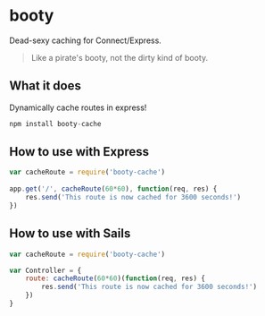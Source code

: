 # booty

Dead-sexy caching for Connect/Express.

> Like a pirate's booty, not the dirty kind of booty.  

## What it does

Dynamically cache routes in express!

```js
npm install booty-cache
```

## How to use with Express

```js
var cacheRoute = require('booty-cache')
 
app.get('/', cacheRoute(60*60), function(req, res) {
    res.send('This route is now cached for 3600 seconds!')
})
```

## How to use with Sails

```js
var cacheRoute = require('booty-cache')

var Controller = {
    route: cacheRoute(60*60)(function(req, res) {
        res.send('This route is now cached for 3600 seconds!')
    })
}
```
